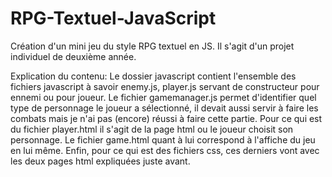 # RPG-Textuel-JavaScript
Création d'un mini jeu  du style RPG textuel en JS. Il s'agit d'un projet individuel de deuxième année.

Explication du contenu:
Le dossier javascript contient l'ensemble des fichiers javascript à savoir enemy.js, player.js servant de constructeur pour ennemi ou pour joueur. Le fichier gamemanager.js permet d'identifier quel type de personnage le joueur a sélectionné, il devait aussi servir à faire les combats mais je n'ai pas (encore) réussi à faire cette partie.
Pour ce qui est du fichier player.html il s'agit de la page html ou le joueur choisit son personnage. Le fichier game.html quant à lui correspond à l'affiche du jeu en lui même. Enfin, pour ce qui est des fichiers css, ces derniers vont avec les deux pages html expliquées juste avant.
